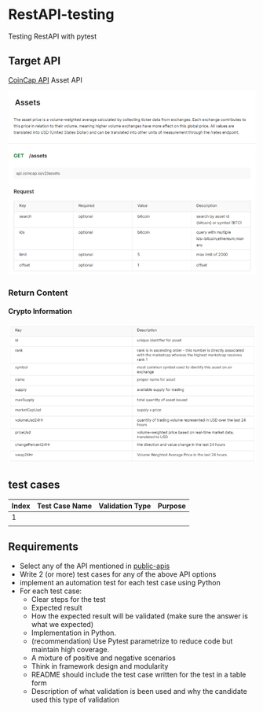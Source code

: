# RestAPI-testing

Testing RestAPI with pytest

## Target API

[CoinCap API](https://docs.coincap.io/#intro) Asset API

![asset_summary](asset_intro.png)

### Return Content

#### Crypto Information

![crypto_struct](crypto_struct.png)

## test cases

| Index | Test Case Name | Validation Type |  Purpose |
| --- | --- | --- | --- |
| 1 |  |  |  |
|  |  |  |  |

## Requirements

* Select any of the API mentioned in [public-apis](https://github.com/public-apis/public-apis)
* Write 2 (or more) test cases for any of the above API options
* implement an automation test for each test case using Python
* For each test case:
  * Clear steps for the test
  * Expected result
  * How the expected result will be validated (make sure the answer is what we expected)
  * Implementation in Python.
  * (recommendation) Use Pytest parametrize to reduce code but maintain high coverage.
  * A mixture of positive and negative scenarios
  * Think in framework design and modularity
  * README should include the test case written for the test in a table form
  * Description of what validation is been used and why the candidate used this type of validation

